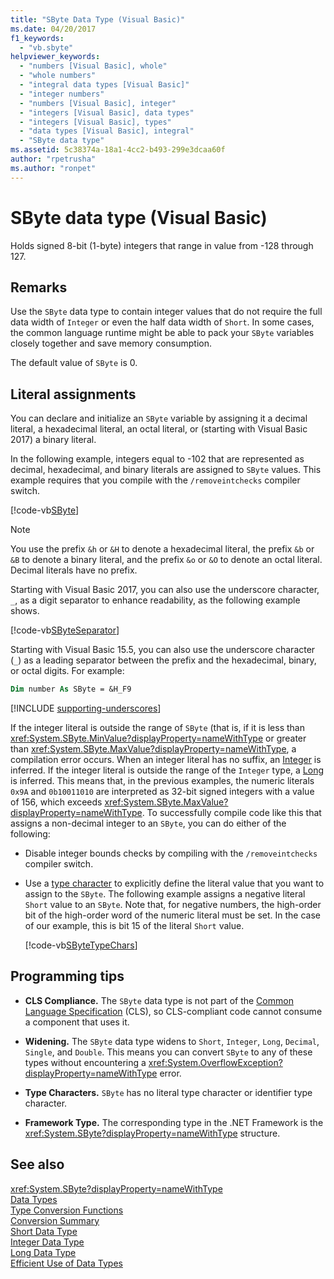 ```yaml
---
title: "SByte Data Type (Visual Basic)"
ms.date: 04/20/2017
f1_keywords: 
  - "vb.sbyte"
helpviewer_keywords: 
  - "numbers [Visual Basic], whole"
  - "whole numbers"
  - "integral data types [Visual Basic]"
  - "integer numbers"
  - "numbers [Visual Basic], integer"
  - "integers [Visual Basic], data types"
  - "integers [Visual Basic], types"
  - "data types [Visual Basic], integral"
  - "SByte data type"
ms.assetid: 5c38374a-18a1-4cc2-b493-299e3dcaa60f
author: "rpetrusha"
ms.author: "ronpet"
---
```

# SByte data type (Visual Basic)

Holds signed 8-bit (1-byte) integers that range in value from -128 through 127.  
  
## Remarks

Use the `SByte` data type to contain integer values that do not require the full data width of `Integer` or even the half data width of `Short`. In some cases, the common language runtime might be able to pack your `SByte` variables closely together and save memory consumption.

The default value of `SByte` is 0.

## Literal assignments
  
You can declare and initialize an `SByte` variable by assigning it a decimal literal, a hexadecimal literal, an octal literal, or (starting with Visual Basic 2017) a binary literal.

In the following example, integers equal to -102 that are represented as decimal, hexadecimal, and binary literals are assigned to `SByte` values. This example requires that you compile with the `/removeintchecks` compiler switch.

[!code-vb[SByte](../../../../samples/snippets/visualbasic/language-reference/data-types/numeric-literals.vb#SByte)]  

> [!NOTE] 
> You use the prefix `&h` or `&H` to denote a hexadecimal literal, the prefix `&b` or `&B` to denote a binary literal, and the prefix `&o` or `&O` to denote an octal literal. Decimal literals have no prefix.

Starting with Visual Basic 2017, you can also use the underscore character, `_`, as a digit separator to enhance readability, as the following example shows.

[!code-vb[SByteSeparator](../../../../samples/snippets/visualbasic/language-reference/data-types/numeric-literals.vb#SByteS)]  

Starting with Visual Basic 15.5, you can also use the underscore character (`_`) as a leading separator between the prefix and the hexadecimal, binary, or octal digits. For example:

```vb
Dim number As SByte = &H_F9
```

[!INCLUDE [supporting-underscores](../../../../includes/vb-separator-langversion.md)]

If the integer literal is outside the range of `SByte` (that is, if it is less than <xref:System.SByte.MinValue?displayProperty=nameWithType> or greater than <xref:System.SByte.MaxValue?displayProperty=nameWithType>, a compilation error occurs. When an integer literal has no suffix, an [Integer](integer-data-type.md) is inferred. If the integer literal is outside the range of the `Integer` type, a [Long](long-data-type.md) is inferred. This means that, in the previous examples, the numeric literals `0x9A` and `0b10011010` are interpreted as 32-bit signed integers with a value of 156, which exceeds <xref:System.SByte.MaxValue?displayProperty=nameWithType>. To successfully compile code like this that assigns a non-decimal integer to an `SByte`, you can do either of the following:

- Disable integer bounds checks by compiling with the `/removeintchecks` compiler switch.

- Use a [type character](../../programming-guide/language-features/data-types/type-characters.md) to explicitly define the literal value that you want to assign to the `SByte`. The following example assigns a negative literal `Short` value to an `SByte`. Note that, for negative numbers, the high-order bit of the high-order word of the numeric literal must be set. In the case of our example, this is bit 15 of the literal `Short` value.

   [!code-vb[SByteTypeChars](../../../../samples/snippets/visualbasic/language-reference/data-types/sbyte-assignment.vb#1)]

## Programming tips
  
-   **CLS Compliance.** The `SByte` data type is not part of the [Common Language Specification](http://www.ecma-international.org/publications/standards/Ecma-335.htm) (CLS), so CLS-compliant code cannot consume a component that uses it.

-   **Widening.** The `SByte` data type widens to `Short`, `Integer`, `Long`, `Decimal`, `Single`, and `Double`. This means you can convert `SByte` to any of these types without encountering a <xref:System.OverflowException?displayProperty=nameWithType> error.
  
-   **Type Characters.** `SByte` has no literal type character or identifier type character.  
  
-   **Framework Type.** The corresponding type in the .NET Framework is the <xref:System.SByte?displayProperty=nameWithType> structure.
  
## See also

 <xref:System.SByte?displayProperty=nameWithType>  
 [Data Types](../../../visual-basic/language-reference/data-types/data-type-summary.md)  
 [Type Conversion Functions](../../../visual-basic/language-reference/functions/type-conversion-functions.md)  
 [Conversion Summary](../../../visual-basic/language-reference/keywords/conversion-summary.md)  
 [Short Data Type](../../../visual-basic/language-reference/data-types/short-data-type.md)  
 [Integer Data Type](../../../visual-basic/language-reference/data-types/integer-data-type.md)  
 [Long Data Type](../../../visual-basic/language-reference/data-types/long-data-type.md)  
 [Efficient Use of Data Types](../../../visual-basic/programming-guide/language-features/data-types/efficient-use-of-data-types.md)
